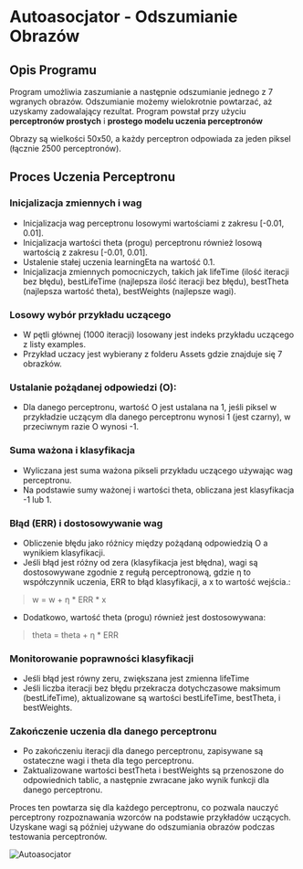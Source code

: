 # Autoasocjator - Odszumianie Obrazów

## Opis Programu
Program umożliwia zaszumianie a następnie odszumianie jednego z 7 wgranych obrazów. Odszumianie możemy wielokrotnie powtarzać, aż uzyskamy zadowalający rezultat. Program powstał przy użyciu **perceptronów prostych** i **prostego modelu uczenia perceptronów**

Obrazy są wielkości 50x50, a każdy perceptron odpowiada za jeden piksel (łącznie 2500 perceptronów).

## Proces Uczenia Perceptronu
### Inicjalizacja zmiennych i wag
* Inicjalizacja wag perceptronu losowymi wartościami z zakresu [-0.01, 0.01].
* Inicjalizacja wartości theta (progu) perceptronu również losową wartością z zakresu [-0.01, 0.01].
* Ustalenie stałej uczenia learningEta na wartość 0.1.
* Inicjalizacja zmiennych pomocniczych, takich jak lifeTime (ilość iteracji bez błędu), bestLifeTime (najlepsza ilość iteracji bez błędu), bestTheta (najlepsza wartość theta), bestWeights (najlepsze wagi).

### Losowy wybór przykładu uczącego
* W pętli głównej (1000 iteracji) losowany jest indeks przykładu uczącego z listy examples.
* Przykład uczacy jest wybierany z folderu Assets gdzie znajduje się 7 obrazków.

### Ustalanie pożądanej odpowiedzi (O):
* Dla danego perceptronu, wartość O jest ustalana na 1, jeśli piksel w przykładzie uczącym dla danego perceptronu wynosi 1 (jest czarny), w przeciwnym razie O wynosi -1.

### Suma ważona i klasyfikacja
* Wyliczana jest suma ważona pikseli przykładu uczącego używając wag perceptronu.
* Na podstawie sumy ważonej i wartości theta, obliczana jest klasyfikacja -1 lub 1.

### Błąd (ERR) i dostosowywanie wag
* Obliczenie błędu jako różnicy między pożądaną odpowiedzią O a wynikiem klasyfikacji.
* Jeśli błąd jest różny od zera (klasyfikacja jest błędna), wagi są dostosowywane zgodnie z regułą perceptronową, gdzie η to współczynnik uczenia, ERR to błąd klasyfikacji, a x to wartość wejścia.:
> w = w + η * ERR * x
* Dodatkowo, wartość theta (progu) również jest dostosowywana:
> theta = theta + η * ERR

### Monitorowanie poprawności klasyfikacji
* Jeśli błąd jest równy zeru, zwiększana jest zmienna lifeTime
* Jeśli liczba iteracji bez błędu przekracza dotychczasowe maksimum (bestLifeTime), aktualizowane są wartości bestLifeTime, bestTheta, i bestWeights.

### Zakończenie uczenia dla danego perceptronu
* Po zakończeniu iteracji dla danego perceptronu, zapisywane są ostateczne wagi i theta dla tego perceptronu.
* Zaktualizowane wartości bestTheta i bestWeights są przenoszone do odpowiednich tablic, a następnie zwracane jako wynik funkcji dla danego perceptronu.

Proces ten powtarza się dla każdego perceptronu, co pozwala nauczyć perceptrony rozpoznawania wzorców na podstawie przykładów uczących. Uzyskane wagi są później używane do odszumiania obrazów podczas testowania perceptronów.

![Autoasocjator](https://github.com/DarkArbiterr/Autoasocjator/assets/75552617/6a28ba87-1b7c-44e8-963b-7adf7eed3bae)


